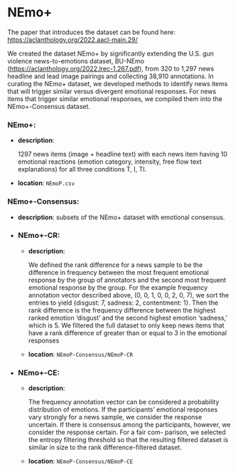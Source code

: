 # NEmo+

The paper that introduces the dataset can be found here: https://aclanthology.org/2022.aacl-main.29/

We created the dataset NEmo+ by significantly extending the U.S. gun violence
news-to-emotions dataset, BU-NEmo (https://aclanthology.org/2022.lrec-1.267.pdf), from 320 to 1,297 news headline
and lead image pairings and collecting 38,910 annotations. In curating
the NEmo+ dataset, we developed methods to identify news items that
will trigger similar versus divergent emotional responses. For news
items that trigger similar emotional responses, we compiled them into
the NEmo+-Consensus dataset.

### NEmo+:
* **description**: 
  
  1297 news items (image + headline text) with each news item having 10 emotional reactions (emotion category, intensity, free flow text explanations) for all three conditions T, I, TI.
* **location**: `NEmoP.csv`
    
### NEmo+-Consensus:
* **description**: 
  subsets of the NEmo+ dataset with emotional consensus.    
  
* ### NEmo+-CR:
    * **description**:
      
      We defined the rank difference for a news sample to be the difference in frequency between the most frequent emotional response by the group of annotators and the second most frequent emotional response by the group. 
      For the example frequency annotation vector described above, (0, 0, 1, 0, 0, 2, 0, 7), we sort the entries to yield {disgust: 7, sadness: 2, contentment: 1}. Then the rank difference is the frequency difference between the highest ranked emotion ‘disgust’ and the second highest emotion ‘sadness,’ which is 5.
      We filtered the full dataset to only keep news items that have a rank difference of greater than or equal to 3 in the emotional responses
    * **location**: `NEmoP-Consensus/NEmoP-CR` 
* ### NEmo+-CE:
    * **description**:
      
      The frequency annotation vector can be considered a probability distribution of emotions. If the participants’ emotional responses vary strongly for a news sample, we consider the response uncertain. If there is consensus among the participants, however, we consider the response certain.
      For a fair com- parison, we selected the entropy filtering threshold so that the resulting filtered dataset is similar in size to the rank difference-filtered dataset.
    * **location**: `NEmoP-Consensus/NEmoP-CE`
